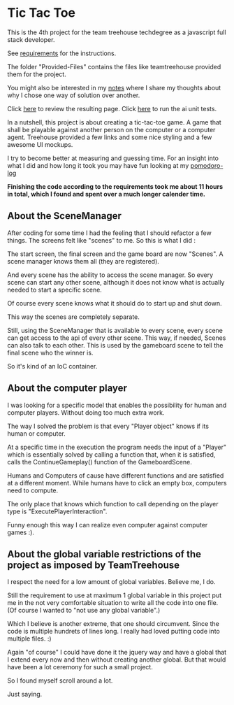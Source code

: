 # Tic Tac Toe

This is the 4th project for the team treehouse techdegree as a javascript full stack developer.

See [requirements](Documentation/Requirements.md) for the instructions.

The folder "Provided-Files" contains the files like teamtreehouse provided them for the project.

You might also be interested in my [notes](Documentation/Notes.md) where I share my thoughts about why I chose one way of solution over another. 

Click [here](https://stho32.github.io/Treehouse-04-TicTacToe/Source/index.html) to review the resulting page.
Click [here](https://stho32.github.io/Treehouse-04-TicTacToe/Source-AI/tests.html) to run the ai unit tests.

In a nutshell, this project is about creating a tic-tac-toe game. A game that shall be playable
against another person on the computer or a computer agent. Treehouse provided a few links and 
some nice styling and a few awesome UI mockups.


I try to become better at measuring and guessing time. For an insight into what I did and how long it took you may have fun looking at my [pomodoro-log](Documentation/Pomodoro-Log.md)

**Finishing the code according to the requirements took me about 11 hours in total, which I found and spent over a much longer calender time.**

## About the SceneManager

After coding for some time I had the feeling that I should refactor a few things. The screens felt like "scenes" to me. So this is what I did :

The start screen, the final screen and the game board are now "Scenes". A scene manager knows them all (they are registered).

And every scene has the ability to access the scene manager. So every scene can start any other scene, although it does not know what is actually
needed to start a specific scene. 

Of course every scene knows what it should do to start up and shut down.

This way the scenes are completely separate.

Still, using the SceneManager that is available to every scene, every scene can get access to the api of every other scene. 
This way, if needed, Scenes can also talk to each other. This is used by the gameboard scene to tell the final scene 
who the winner is.

So it's kind of an IoC container.

## About the computer player

I was looking for a specific model that enables the possibility for human and computer players. Without doing too much extra work.

The way I solved the problem is that every "Player object" knows if its human or computer. 

At a specific time in the execution the program needs the input of a "Player" which is essentially solved by calling a function 
that, when it is satisfied, calls the ContinueGameplay() function of the GameboardScene. 

Humans and Computers of cause have different functions and are satisfied at a different moment. 
While humans have to click an empty box, computers need to compute. 

The only place that knows which function to call depending on the player type is "ExecutePlayerInteraction".

Funny enough this way I can realize even computer against computer games :).

## About the global variable restrictions of the project as imposed by TeamTreehouse

I respect the need for a low amount of global variables. Believe me, I do. 

Still the requirement to use at maximum 1 global variable in this project put me in the not very comfortable situation to write
all the code into one file. (Of course I wanted to "not use any global variable".)

Which I believe is another extreme, that one should circumvent. Since the code is multiple hundrets of lines long. 
I really had loved putting code into multiple files. :)

Again "of course" I could have done it the jquery way and have a global that I extend every now and then without creating
another global. But that would have been a lot ceremony for such a small project.

So I found myself scroll around a lot.

Just saying.

